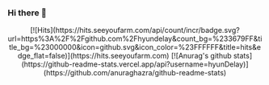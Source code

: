 ### Hi there 👋

<!--
**hyunDelay/hyunDelay** is a ✨ _special_ ✨ repository because its `README.md` (this file) appears on your GitHub profile.

Here are some ideas to get you started:

- 🔭 I’m currently working on ...
- 🌱 I’m currently learning ...
- 👯 I’m looking to collaborate on ...
- 🤔 I’m looking for help with ...
- 💬 Ask me about ...
- 📫 How to reach me: ...
- 😄 Pronouns: ...
- ⚡ Fun fact: ...
-->
<div style="text-align: center;">
[![Hits](https://hits.seeyoufarm.com/api/count/incr/badge.svg?url=https%3A%2F%2Fgithub.com%2Fhyundelay&count_bg=%233679FF&title_bg=%23000000&icon=github.svg&icon_color=%23FFFFFF&title=hits&edge_flat=false)](https://hits.seeyoufarm.com)
[![Anurag's github stats](https://github-readme-stats.vercel.app/api?username=hyunDelay)](https://github.com/anuraghazra/github-readme-stats)
</div>
